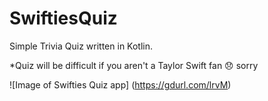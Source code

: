 # SwiftiesQuiz
Simple Trivia Quiz written in Kotlin.

*Quiz will be difficult if you aren't a Taylor Swift fan 😞 sorry 


![Image of Swifties Quiz app]
(https://gdurl.com/lrvM)
